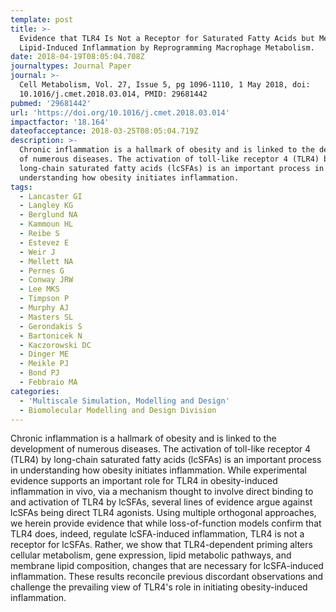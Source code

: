 ```yaml
---
template: post
title: >-
  Evidence that TLR4 Is Not a Receptor for Saturated Fatty Acids but Mediates
  Lipid-Induced Inflammation by Reprogramming Macrophage Metabolism.
date: 2018-04-19T08:05:04.708Z
journaltypes: Journal Paper
journal: >-
  Cell Metabolism, Vol. 27, Issue 5, pg 1096-1110, 1 May 2018, doi:
  10.1016/j.cmet.2018.03.014, PMID: 29681442
pubmed: '29681442'
url: 'https://doi.org/10.1016/j.cmet.2018.03.014'
impactfactor: '18.164'
dateofacceptance: 2018-03-25T08:05:04.719Z
description: >-
  Chronic inflammation is a hallmark of obesity and is linked to the development
  of numerous diseases. The activation of toll-like receptor 4 (TLR4) by
  long-chain saturated fatty acids (lcSFAs) is an important process in
  understanding how obesity initiates inflammation.
tags:
  - Lancaster GI
  - Langley KG
  - Berglund NA
  - Kammoun HL
  - Reibe S
  - Estevez E
  - Weir J
  - Mellett NA
  - Pernes G
  - Conway JRW
  - Lee MKS
  - Timpson P
  - Murphy AJ
  - Masters SL
  - Gerondakis S
  - Bartonicek N
  - Kaczorowski DC
  - Dinger ME
  - Meikle PJ
  - Bond PJ
  - Febbraio MA
categories:
  - 'Multiscale Simulation, Modelling and Design'
  - Biomolecular Modelling and Design Division
---
```

<!--StartFragment-->

Chronic inflammation is a hallmark of obesity and is linked to the development of numerous diseases. The activation of toll-like receptor 4 (TLR4) by long-chain saturated fatty acids (lcSFAs) is an important process in understanding how obesity initiates inflammation. While experimental evidence supports an important role for TLR4 in obesity-induced inflammation in vivo, via a mechanism thought to involve direct binding to and activation of TLR4 by lcSFAs, several lines of evidence argue against lcSFAs being direct TLR4 agonists. Using multiple orthogonal approaches, we herein provide evidence that while loss-of-function models confirm that TLR4 does, indeed, regulate lcSFA-induced inflammation, TLR4 is not a receptor for lcSFAs. Rather, we show that TLR4-dependent priming alters cellular metabolism, gene expression, lipid metabolic pathways, and membrane lipid composition, changes that are necessary for lcSFA-induced inflammation. These results reconcile previous discordant observations and challenge the prevailing view of TLR4's role in initiating obesity-induced inflammation.

<!--EndFragment-->
